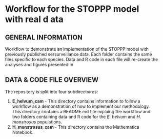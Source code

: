 # Workflow for the STOPPP model with real d ata

## GENERAL INFORMATION
Workflow to demonstrate an implementation of the STOPPP model with previously published sersurveillance data. Each folder contains the same files specific to each species. Data and R code in each file will re-create the analyses and figures presented in 

## DATA & CODE FILE OVERVIEW
The repository is split into four subdirectoires: 
1. **E_helvum_cam** - This directory contains information to follow a workflow as a demonstration of how to implement our methodology. This directory contains a README.md file explaing the workflow and two folders containing data and R code for the *E. helvum* and *H. monstrosus* populations.
2. **H_monstrosus_cam** - This directory contains the Mathematica Notebook.
 

